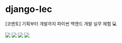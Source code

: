# django-lec
[코멘토] 기획부터 개발까지 파이썬 백엔드 개발 실무 체험 💻

<div align=left>
  <img src="https://img.shields.io/badge/python-3776AB?style=for-the-badge&logo=python&logoColor=white"> 
  <img src="https://img.shields.io/badge/html5-E34F26?style=for-the-badge&logo=html5&logoColor=white"> 
  <img src="https://img.shields.io/badge/css-1572B6?style=for-the-badge&logo=css3&logoColor=white"> 
  <img src="https://img.shields.io/badge/django-092E20?style=for-the-badge&logo=django&logoColor=white">
</div>
